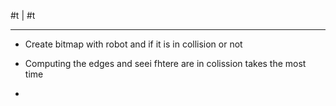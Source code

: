 #t |  #t

---

- Create bitmap with robot and if it is in collision or not 


- Computing the edges and seei fhtere are in colission takes the most time 
- 